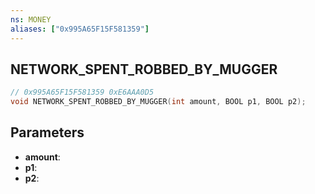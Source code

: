 ```yaml
---
ns: MONEY
aliases: ["0x995A65F15F581359"]
---
```

## NETWORK_SPENT_ROBBED_BY_MUGGER

```c
// 0x995A65F15F581359 0xE6AAA0D5
void NETWORK_SPENT_ROBBED_BY_MUGGER(int amount, BOOL p1, BOOL p2);
```


## Parameters
* **amount**: 
* **p1**: 
* **p2**: 

